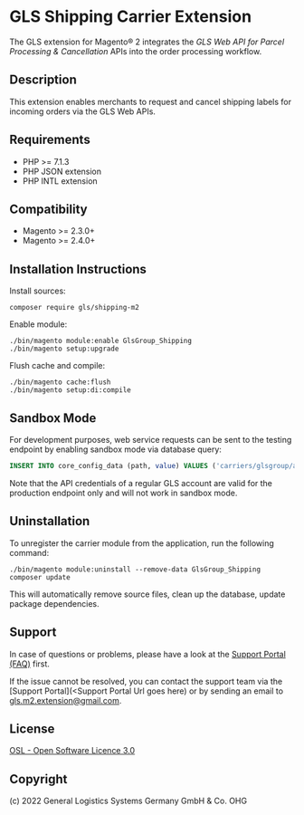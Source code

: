 GLS Shipping Carrier Extension
==============================

The GLS extension for Magento® 2 integrates the
_GLS Web API for Parcel Processing & Cancellation_
APIs into the order processing workflow.

Description
-----------
This extension enables merchants to request and cancel shipping labels for incoming orders
via the GLS Web APIs.

Requirements
------------
* PHP >= 7.1.3
* PHP JSON extension
* PHP INTL extension

Compatibility
-------------
* Magento >= 2.3.0+
* Magento >= 2.4.0+

Installation Instructions
-------------------------

Install sources:

    composer require gls/shipping-m2

Enable module:

    ./bin/magento module:enable GlsGroup_Shipping
    ./bin/magento setup:upgrade

Flush cache and compile:

    ./bin/magento cache:flush
    ./bin/magento setup:di:compile

Sandbox Mode
------------

For development purposes, web service requests can be sent to the
testing endpoint by enabling sandbox mode via database query:

```sql
INSERT INTO core_config_data (path, value) VALUES ('carriers/glsgroup/account/sandboxmode', '1');
```

Note that the API credentials of a regular GLS account are valid for
the production endpoint only and will not work in sandbox mode.

Uninstallation
--------------

To unregister the carrier module from the application, run the following command:

    ./bin/magento module:uninstall --remove-data GlsGroup_Shipping
    composer update

This will automatically remove source files, clean up the database, update package dependencies.

Support
-------
In case of questions or problems, please have a look at the
[Support Portal (FAQ)](<"support portal url goes here">) first.

If the issue cannot be resolved, you can contact the support team via the
[Support Portal](<Support Portal Url goes here) or by sending an email
to <gls.m2.extension@gmail.com>.

License
-------
[OSL - Open Software Licence 3.0](http://opensource.org/licenses/osl-3.0.php)

Copyright
---------
(c) 2022 General Logistics Systems Germany GmbH & Co. OHG
